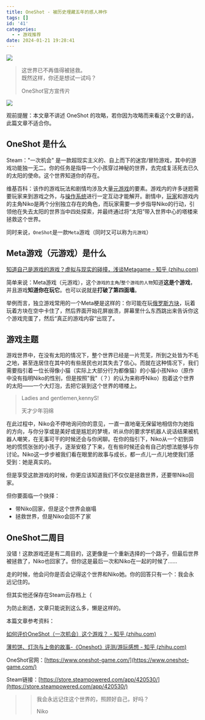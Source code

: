 ```yaml
---
title: OneShot - 被历史埋藏五年的感人神作
tags: []
id: '41'
categories:
  - - 游戏推荐
date: 2024-01-21 19:28:41
---
```


![](https://api.ymbit.cn/images/oneshot-image.png)

> 这世界已不再值得被拯救。  
> 既然这样，你还是想试一试吗？
> 
> OneShot官方宣传片

![](https://api.ymbit.cn/images/oneshot-comments.png)

观前提醒：本文章不讲述 OneShot 的攻略，若你因为攻略而来看这个文章的话，此篇文章不适合你。

## OneShot 是什么

Steam："一次机会" 是一款超现实主义的、自上而下的迷宫/冒险游戏，其中的游戏功能独一无二。你的任务是指导一个小孩穿过神秘的世界，去完成复活死去已久的太阳的使命。这个世界知道你的存在。

维基百科：该作的游戏玩法和剧情均涉及大量[元游戏](https://zh.wikipedia.org/wiki/%E5%85%83%E6%B8%B8%E6%88%8F_(%E8%A7%92%E8%89%B2%E6%89%AE%E6%BC%94%E6%B8%B8%E6%88%8F))的要素。游戏内的许多谜题需要玩家来到游戏之外，与[操作系统](https://zh.wikipedia.org/wiki/%E6%93%8D%E4%BD%9C%E7%B3%BB%E7%BB%9F)进行一定互动才能解开。剧情中，[玩家](https://zh.wikipedia.org/wiki/%E7%8E%A9%E5%AE%B6)和游戏内的主角Niko是两个分别独立存在的角色，而玩家需要一步步指导Niko的行动，引领他在失去太阳的世界当中四处探索，并最终通过将“太阳”带入世界中心的塔楼来拯救这个世界。

同时来说，`OneShot`是一款`Meta`游戏（同时又可以称为`元游戏`）

## Meta游戏（元游戏）是什么

[知道自己是游戏的游戏？虚拟与现实的碰撞，浅谈Metagame - 知乎 (zhihu.com)](https://zhuanlan.zhihu.com/p/353552323)

简单来说：Meta游戏（元游戏），这个`游戏的主角`/`整个游戏的人物`知道**这是个游戏**，并且游戏**知道你在玩它**。也可以说就是**打破了第四面墙**。

举例而言，独立游戏常用的一个Meta梗是这样的：你可能在玩[俄罗斯方块](https://www.zhihu.com/search?q=%E4%BF%84%E7%BD%97%E6%96%AF%E6%96%B9%E5%9D%97&search_source=Entity&hybrid_search_source=Entity&hybrid_search_extra=%7B%22sourceType%22%3A%22answer%22%2C%22sourceId%22%3A153993805%7D)，玩着玩着方块在空中卡住了，然后界面开始花屏崩溃，屏幕里什么东西跳出来告诉你这个游戏完蛋了，然后“真正的游戏内容”出现了。

## 游戏主题

游戏世界中，在没有太阳的情况下，整个世界已经是一片荒芜，所到之处皆为不毛之地，甚至连居住在其中的有些居民也对其失去了信心。而就在这种情况下，我们需要指引着一位长得像小猫（实际上大部分行为都像猫）的小猫小孩Niko（原作中没有指明Niko的性别，但是按照"我"（？）的认为来称呼Niko）抱着这个世界的太阳——一个大灯泡，去把它装到这个世界的塔楼上。

> Ladies and gentlemen,kennyS!
> 
> 天才少年羽绵

在此过程中，Niko会不停地询问你的意见，一直一直地毫无保留地相信你为她指的方向，与你分享或是美好或是尴尬的梦境，听从你的要求学机器人说话结果被机器人嘲笑，在无事可干的时候还会与你闲聊。在你的指引下，Niko从一个初到异地的慌慌张张的小孩子，逐渐安稳了下来，在有些时候还会有自己的想法能够与你讨论。Niko这一步步被我们看在眼里的故事与成长，都一点儿一点儿地使我们感受到：她是真实的。

但是享受这款游戏的时候，你更应该知道我们不仅仅是拯救世界，还要带Niko回家。

但你要面临一个抉择：

*   带Niko回家，但是这个世界会崩塌
*   拯救世界，但是Niko会回不了家

## OneShot二周目

没错！这款游戏还是有二周目的，这更像是一个重新选择的一个路子，但最后世界被拯救了，Niko也回家了。但你这是最后一次和Niko在一起的时候了……

走的时候，他会问你是否会记得这个世界和Niko她。你的回答只有一个：我会永远记住的。

但其实他还保存在Steam云存档上（

为防止剧透，文章只能说到这么多，懒是这样的。

本篇文章参考资料：

[如何评价OneShot（一次机会）这个游戏？ - 知乎 (zhihu.com)](https://www.zhihu.com/question/67844019)

[薄煎饼、灯泡与上帝的故事-《Oneshot》评测/游玩感想 - 知乎 (zhihu.com)](https://zhuanlan.zhihu.com/p/42796146)

OneShot官网：[https://www.oneshot-game.com/](https://www.oneshot-game.com/)

Steam链接：[https://store.steampowered.com/app/420530/](https://store.steampowered.com/app/420530/)

> > 我会永远记住这个世界的，照顾好自己，好吗？
> > 
> > Niko